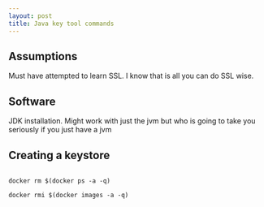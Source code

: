 ```yaml
---
layout: post
title: Java key tool commands
---
```


## Assumptions

Must have attempted to learn SSL. I know that is all you can do SSL wise.

## Software

JDK installation. Might work with just the jvm but who is going to take you seriously if you just have a jvm

## Creating a keystore

```

docker rm $(docker ps -a -q)

docker rmi $(docker images -a -q)
